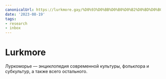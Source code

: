 ```yaml
---
canonicalUrl: https://lurkmore.gay/%D0%93%D0%BB%D0%B0%D0%B2%D0%BD%D0%B0%D1%8F_%D1%81%D1%82%D1%80%D0%B0%D0%BD%D0%B8%D1%86%D0%B0
date: '2023-08-19'
tags:
- research
- inbox
---
```


# Lurkmore

Луркоморье — энциклопедия современной культуры, фольклора и субкультур, а также всего остального.